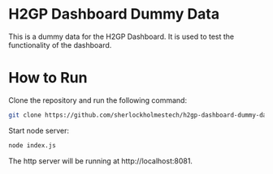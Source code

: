 # H2GP Dashboard Dummy Data

This is a dummy data for the H2GP Dashboard. It is used to test the functionality of the dashboard.

# How to Run

Clone the repository and run the following command:

```bash
git clone https://github.com/sherlockholmestech/h2gp-dashboard-dummy-data.git
```

Start node server:

```bash
node index.js
```
The http server will be running at http://localhost:8081.